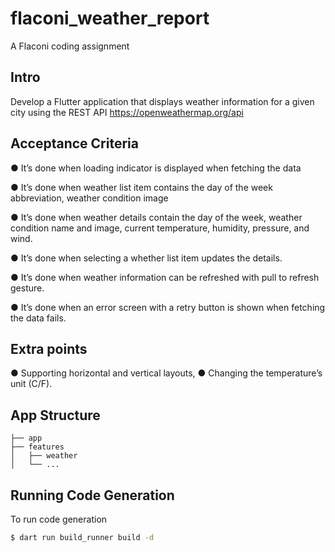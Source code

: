 # flaconi_weather_report

A Flaconi coding assignment

## Intro

Develop a Flutter application that displays weather information for a given city using 
the REST API https://openweathermap.org/api


## Acceptance Criteria

● It’s done when loading indicator is displayed when fetching the data

● It’s done when weather list item contains the day of the week abbreviation, weather condition 
image

● It’s done when weather details contain the day of the week, weather condition name and image, 
current temperature, humidity, pressure, and wind.

● It’s done when selecting a whether list item updates the details.

● It’s done when weather information can be refreshed with pull to refresh gesture.

● It’s done when an error screen with a retry button is shown when fetching the data fails. 

## Extra points

● Supporting horizontal and vertical layouts, 
● Changing the temperature’s unit (C/F).

## App Structure

```
├── app
├── features
│   ├── weather
│   └── ...
```

## Running Code Generation

To run code generation

```sh
$ dart run build_runner build -d
```